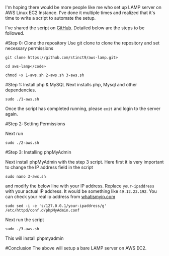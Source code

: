 I'm hoping there would be more people like me who set up LAMP server on AWS Linux EC2 Instance.
I've done it multiple times and realized that it's time to write a script to automate the setup.

I've shared the script on [GitHub](https://github.com/stinct9/aws-lamp). Detailed below are the steps to be followed.

#Step 0: Clone the repository
Use git clone to clone the repository and set necessary permissions

```
git clone https://github.com/stinct9/aws-lamp.git>
```
```
cd aws-lamp</code>
```
```
chmod +x 1-aws.sh 2-aws.sh 3-aws.sh
```

#Step 1: Install php & MySQL
Next installs php, Mysql and other dependencies.

```
sudo ./1-aws.sh
```

Once the script has completed running, please <code>exit</code> and login to the server again.

#Step 2: Setting Permissions

Next run 
```
sudo ./2-aws.sh
```

#Step 3: Installing phpMyAdmin

Next install phpMyAdmin with the step 3 script. Here first it is very important to change the IP address field in the script 

```
sudo nano 3-aws.sh
```

and modify the below line with your IP address. Replace `your-ipaddress` with your actual IP address. It would be something like `49.12.23.192`. You can check your real ip address from [whatismyip.com](https://www.whatismyip.com/)

```
sudo sed -i -e 's/127.0.0.1/your-ipaddress/g' /etc/httpd/conf.d/phpMyAdmin.conf
```

Next run the script
```
sudo ./3-aws.sh
```
This will install phpmyadmin

#Conclusion
The above will setup a bare LAMP server on AWS EC2.
